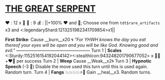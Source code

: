 # [__**THE GREAT SERPENT**__](<https://youtu.be/wlF0-Qs2xkI>)
❤️ : 12 x 👥
🔷 : 9
💰 : ||+100% ❤️ and 🔷; Choose one from `tdt$rare_artifacts` x3 and <:legendaryShard:1213251982341709854>x1||

**First Strike**: Cause __burn__x20 🌀 
*"For YHWH knows the day you eat thereof your eyes will be open and you will be like God. Knowing good and evil."*
—————————————————
Turn 1  | **Scales** <:Sturdy:1152516154192044142><:stealthIcon:943248201790677052> x 👥🔀 +❤️🔷 per success
Turn 2 | **Weep** Cause __Weak__x2🌀
Turn 3 | **Hypnotic Speech** (-3 🔷) Disable the move used this turn until this is used again. Random turn.
Turn 4 | **Fangs** 💥💥💥💥⚡🔀 Gain __heal__x3. Random turns.
